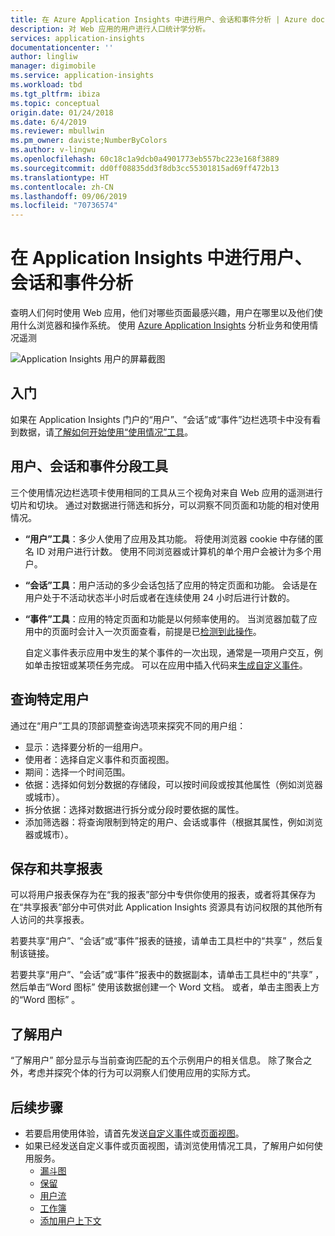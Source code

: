 ```yaml
---
title: 在 Azure Application Insights 中进行用户、会话和事件分析 | Azure docs
description: 对 Web 应用的用户进行人口统计学分析。
services: application-insights
documentationcenter: ''
author: lingliw
manager: digimobile
ms.service: application-insights
ms.workload: tbd
ms.tgt_pltfrm: ibiza
ms.topic: conceptual
origin.date: 01/24/2018
ms.date: 6/4/2019
ms.reviewer: mbullwin
ms.pm_owner: daviste;NumberByColors
ms.author: v-lingwu
ms.openlocfilehash: 60c18c1a9dcb0a4901773eb557bc223e168f3889
ms.sourcegitcommit: dd0ff08835dd3f8db3cc55301815ad69ff472b13
ms.translationtype: HT
ms.contentlocale: zh-CN
ms.lasthandoff: 09/06/2019
ms.locfileid: "70736574"
---
```

# <a name="users-sessions-and-events-analysis-in-application-insights"></a>在 Application Insights 中进行用户、会话和事件分析

查明人们何时使用 Web 应用，他们对哪些页面最感兴趣，用户在哪里以及他们使用什么浏览器和操作系统。 使用 [Azure Application Insights](../../azure-monitor/app/app-insights-overview.md) 分析业务和使用情况遥测

![Application Insights 用户的屏幕截图](./media/usage-segmentation/0001-users.png)

## <a name="get-started"></a>入门

如果在 Application Insights 门户的“用户”、“会话”或“事件”边栏选项卡中没有看到数据，请[了解如何开始使用“使用情况”工具](usage-overview.md)。

## <a name="the-users-sessions-and-events-segmentation-tool"></a>用户、会话和事件分段工具

三个使用情况边栏选项卡使用相同的工具从三个视角对来自 Web 应用的遥测进行切片和切块。 通过对数据进行筛选和拆分，可以洞察不同页面和功能的相对使用情况。

* **“用户”工具**：多少人使用了应用及其功能。  将使用浏览器 cookie 中存储的匿名 ID 对用户进行计数。 使用不同浏览器或计算机的单个用户会被计为多个用户。
* **“会话”工具**：用户活动的多少会话包括了应用的特定页面和功能。 会话是在用户处于不活动状态半小时后或者在连续使用 24 小时后进行计数的。
* **“事件”工具**：应用的特定页面和功能是以何频率使用的。 当浏览器加载了应用中的页面时会计入一次页面查看，前提是已[检测到此操作](../../azure-monitor/app/javascript.md)。 

    自定义事件表示应用中发生的某个事件的一次出现，通常是一项用户交互，例如单击按钮或某项任务完成。 可以在应用中插入代码来[生成自定义事件](../../azure-monitor/app/api-custom-events-metrics.md#trackevent)。

## <a name="querying-for-certain-users"></a>查询特定用户

通过在“用户”工具的顶部调整查询选项来探究不同的用户组：

* 显示：选择要分析的一组用户。
* 使用者：选择自定义事件和页面视图。
* 期间：选择一个时间范围。
* 依据：选择如何划分数据的存储段，可以按时间段或按其他属性（例如浏览器或城市）。
* 拆分依据：选择对数据进行拆分或分段时要依据的属性。 
* 添加筛选器：将查询限制到特定的用户、会话或事件（根据其属性，例如浏览器或城市）。 
 
## <a name="saving-and-sharing-reports"></a>保存和共享报表 
可以将用户报表保存为在“我的报表”部分中专供你使用的报表，或者将其保存为在“共享报表”部分中可供对此 Application Insights 资源具有访问权限的其他所有人访问的共享报表。

若要共享“用户”、“会话”或“事件”报表的链接，请单击工具栏中的“共享”  ，然后复制该链接。

若要共享“用户”、“会话”或“事件”报表中的数据副本，请单击工具栏中的“共享”  ，然后单击“Word 图标”  使用该数据创建一个 Word 文档。 或者，单击主图表上方的“Word 图标”  。

## <a name="meet-your-users"></a>了解用户

“了解用户”  部分显示与当前查询匹配的五个示例用户的相关信息。 除了聚合之外，考虑并探究个体的行为可以洞察人们使用应用的实际方式。

## <a name="next-steps"></a>后续步骤

- 若要启用使用体验，请首先发送[自定义事件](/azure-monitor/app/api-custom-events-metrics#trackevent)或[页面视图](/azure-monitor/app/api-custom-events-metrics#page-views)。
- 如果已经发送自定义事件或页面视图，请浏览使用情况工具，了解用户如何使用服务。
    - [漏斗图](usage-funnels.md)
    - [保留](usage-retention.md)
    - [用户流](usage-flows.md)
    - [工作簿](../../azure-monitor/app/usage-workbooks.md)
    - [添加用户上下文](usage-send-user-context.md)




